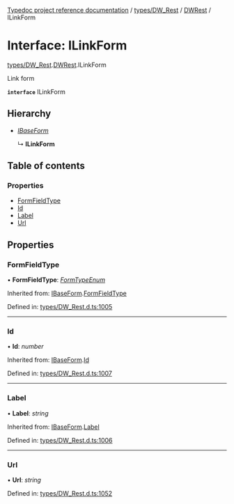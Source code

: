 [Typedoc project reference documentation](../README.md) / [types/DW_Rest](../modules/types_dw_rest.md) / [DWRest](../modules/types_dw_rest.dwrest.md) / ILinkForm

# Interface: ILinkForm

[types/DW_Rest](../modules/types_dw_rest.md).[DWRest](../modules/types_dw_rest.dwrest.md).ILinkForm

Link form

**`interface`** ILinkForm

## Hierarchy

* [*IBaseForm*](types_dw_rest.dwrest.ibaseform.md)

  ↳ **ILinkForm**

## Table of contents

### Properties

- [FormFieldType](types_dw_rest.dwrest.ilinkform.md#formfieldtype)
- [Id](types_dw_rest.dwrest.ilinkform.md#id)
- [Label](types_dw_rest.dwrest.ilinkform.md#label)
- [Url](types_dw_rest.dwrest.ilinkform.md#url)

## Properties

### FormFieldType

• **FormFieldType**: [*FormTypeEnum*](../enums/types_dw_rest.dwrest.formtypeenum.md)

Inherited from: [IBaseForm](types_dw_rest.dwrest.ibaseform.md).[FormFieldType](types_dw_rest.dwrest.ibaseform.md#formfieldtype)

Defined in: [types/DW_Rest.d.ts:1005](https://github.com/DocuWare/REST-Sample-TS/blob/6171aa8/src/types/DW_Rest.d.ts#L1005)

___

### Id

• **Id**: *number*

Inherited from: [IBaseForm](types_dw_rest.dwrest.ibaseform.md).[Id](types_dw_rest.dwrest.ibaseform.md#id)

Defined in: [types/DW_Rest.d.ts:1007](https://github.com/DocuWare/REST-Sample-TS/blob/6171aa8/src/types/DW_Rest.d.ts#L1007)

___

### Label

• **Label**: *string*

Inherited from: [IBaseForm](types_dw_rest.dwrest.ibaseform.md).[Label](types_dw_rest.dwrest.ibaseform.md#label)

Defined in: [types/DW_Rest.d.ts:1006](https://github.com/DocuWare/REST-Sample-TS/blob/6171aa8/src/types/DW_Rest.d.ts#L1006)

___

### Url

• **Url**: *string*

Defined in: [types/DW_Rest.d.ts:1052](https://github.com/DocuWare/REST-Sample-TS/blob/6171aa8/src/types/DW_Rest.d.ts#L1052)
